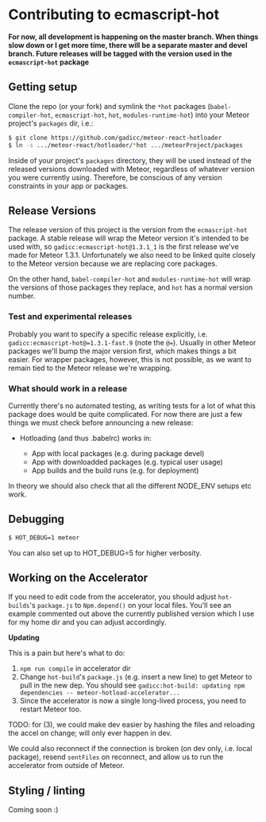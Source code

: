 # Contributing to ecmascript-hot

**For now, all development is happening on the master branch.  When things slow down or I get more time, there will be a separate master and devel branch.  Future releases will be tagged with the version used in the `ecmascript-hot` package**

## Getting setup

Clone the repo (or your fork) and symlink the `*hot` packages (`babel-compiler-hot`, `ecmascript-hot`, `hot`, `modules-runtime-hot`) into your Meteor project's `packages` dir, i.e.:

```bash
$ git clone https://github.com/gadicc/meteor-react-hotloader
$ ln -s .../meteor-react/hotloader/*hot .../meteorProject/packages
```

Inside of your project's `packages` directory, they will be used instead of the released versions downloaded with Meteor, regardless of whatever version you were currently using.  Therefore, be conscious of any version constraints in your app or packages.

## Release Versions

The release version of this project is the version from the `ecmascript-hot` package.  A stable release will wrap the Meteor version it's intended to be used with, so `gadicc:ecmascript-hot@1.3.1_1` is the first release we've made for Meteor 1.3.1.  Unfortunately we also need to be linked quite closely to the Meteor version because we are replacing core packages.

On the other hand, `babel-compiler-hot` and `modules-runtime-hot` will wrap the versions of those packages they replace, and `hot` has a normal version number.

### Test and experimental releases

Probably you want to specify a specific release explicitly, i.e. `gadicc:ecmascript-hot@=1.3.1-fast.9` (note the `@=`).  Usually in other Meteor packages we'll bump the major version first, which makes things a bit easier.  For wrapper packages, however, this is not possible, as we want to remain tied to the Meteor release we're wrapping.

### What should work in a release

Currently there's no automated testing, as writing tests for a lot of what this package does would be quite complicated.  For now there are just a few things we must check before announcing a new release:

* Hotloading (and thus .babelrc) works in:

  * App with local packages (e.g. during package devel)
  * App with downloadded packages (e.g. typical user usage)
  * App builds and the build runs (e.g. for deployment)

In theory we should also check that all the different NODE_ENV setups etc work.

## Debugging

```sh
$ HOT_DEBUG=1 meteor
```

You can also set up to HOT_DEBUG=5 for higher verbosity.

## Working on the Accelerator

If you need to edit code from the accelerator, you should adjust `hot-builds`'s `package.js` to `Npm.depend()` on your local files.  You'll see an example commented out above the currently published version which I use for my home dir and you can adjust accordingly.

**Updating**

This is a pain but here's what to do:

1. `npm run compile` in accelerator dir
1. Change `hot-build`'s `package.js` (e.g. insert a new line) to get Meteor to pull in the new dep.  You should see `gadicc:hot-build: updating npm dependencies -- meteor-hotload-accelerator...`
1. Since the accelerator is now a single long-lived process, you need to restart Meteor too.

TODO: for (3), we could make dev easier by hashing the files and reloading the accel on change; will only ever happen in dev.

We could also reconnect if the connection is broken (on dev only, i.e. local package), resend `sentFiles` on reconnect, and allow us to run the accelerator from outside of Meteor.

## Styling / linting

Coming soon :)

